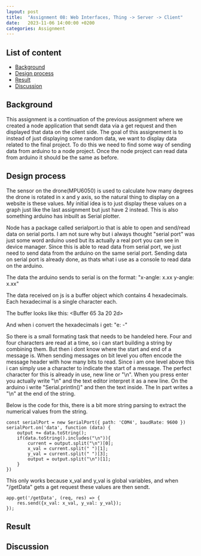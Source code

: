 ```yaml
---
layout: post
title:  "Assignment 08: Web Interfaces, Thing -> Server -> Client"
date:   2023-11-06 14:00:00 +0200
categories: Assignment
--- 
```



## List of content

- [Background](#background)
- [Design process](#design-process)
- [Result](#result)
- [Discussion](#discussion)


## Background

This assignment is a continuation of the previous assignment where we created a node application that sendt data via a get request and then displayed that data on the client side. The goal of this assignement is to instead of just displaying some random data, we want to display data related to the final project. To do this we need to find some way of sending data from arduino to a node project. Once the node project can read data from arduino it should be the same as before.

## Design process


The sensor on the drone(MPU6050) is used to calculate how many degrees the drone is rotated in x and y axis, so the natural thing to display on a website is these values. My initial idea is to just display these values on a graph just like the last assignment but just have 2 instead. This is also something arduino has inbuilt as Serial plotter. 

Node has a package called serialport.io that is able to open and send/read data on serial ports. I am not sure why but i always thought "serial port" was just some word arduino used but its actually a real port you can see in device manager. Since this is able to read data from serial port, we just need to send data from the arduino on the same serial port. Sending data on serial port is already done, as thats what i use as a console to read data on the arduino. 

The data the arduino sends to serial is on the format:
"x-angle: x.xx y-angle: x.xx"

The data received on js is a buffer object which contains 4 hexadecimals. Each hexadecimal is a single character each.

The buffer looks like this:
<Buffer 65 3a 20 2d>

And when i convert the hexadecimals i get:
"e: -"

So there is a small formating task that needs to be handeled here. Four and four characters are read at a time, so i can start building a string by combining them. But then i dont know where the start and end of a message is. When sending messages on bit level you often encode the message header with how many bits to read. Since i am one level above this i can simply use a character to indicate the start of a message. The perfect character for this is already in use, new line or "\n". When you press enter you actually write "\n" and the text editor interpret it as a new line. On the arduino i write "Serial.println()" and then the text inside. The ln part writes a "\n" at the end of the string.

Below is the code for this, there is a bit more string parsing to extract the numerical values from the string.

```
const serialPort = new SerialPort({ path: 'COM4', baudRate: 9600 })
serialPort.on('data', function (data) {
    output += data.toString();
    if(data.toString().includes("\n")){
        current = output.split("\n")[0];
        x_val = current.split(" ")[1];
        y_val = current.split(" ")[3];
        output = output.split("\n")[1];
    }
})
```

This only works because x_val and y_val is global variables, and when "/getData" gets a get request these values are then sendt. 

```
app.get('/getData', (req, res) => {
    res.send({x_val: x_val, y_val: y_val});
});   
```







## Result

## Discussion